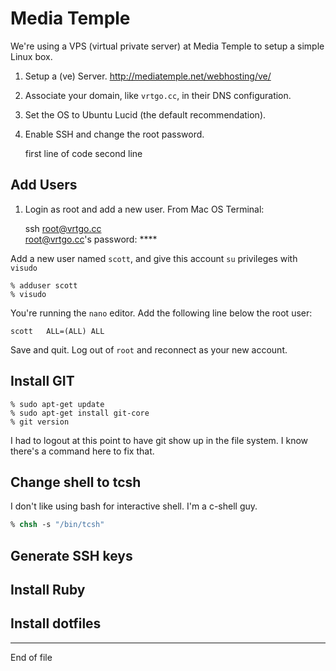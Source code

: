 Media Temple
============

We're using a VPS (virtual private server) at Media Temple to setup a simple Linux box.

1. Setup a (ve) Server. http://mediatemple.net/webhosting/ve/
2. Associate your domain, like `vrtgo.cc`, in their DNS configuration.
3. Set the OS to Ubuntu Lucid (the default recommendation).
4. Enable SSH and change the root password.

     first line of code
    second line

Add Users
---------

1. Login as root and add a new user. From Mac OS Terminal:

	ssh root@vrtgo.cc  
	root@vrtgo.cc's password: ****  

Add a new user named `scott`, and give this account `su` privileges with `visudo`

```
% adduser scott  
% visudo  
```

You're running the `nano` editor. Add the following line below the root user:

```
scott	ALL=(ALL) ALL
```

Save and quit. Log out of `root` and reconnect as your new account.

Install GIT
-----------

```
% sudo apt-get update
% sudo apt-get install git-core
% git version
```
I had to logout at this point to have git show up in the file system. I know there's a command here to fix that. 

## Change shell to tcsh
I don't like using bash for interactive shell. I'm a c-shell guy.

```csh
% chsh -s "/bin/tcsh"
```

## Generate SSH keys
## Install Ruby
## Install dotfiles


***

End of file


